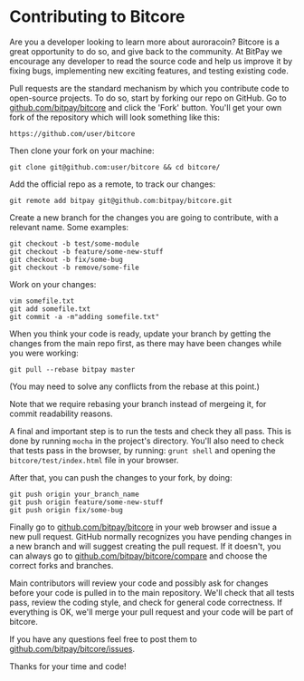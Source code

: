 Contributing to Bitcore
=======

Are you a developer looking to learn more about auroracoin? 
Bitcore is a great opportunity to do so, and give back to
the community. At BitPay we encourage any developer to read the source
code and help us improve it by fixing bugs, implementing
new exciting features, and testing existing code.

Pull requests are the standard mechanism by which you contribute code to open-source projects.
To do so, start by forking our repo on GitHub. Go to
[github.com/bitpay/bitcore](https://github.com/bitpay/bitcore)
and click the 'Fork' button.  You'll get your own fork of the repository which will look something like this:
```
https://github.com/user/bitcore
```

Then clone your fork on your machine:
```
git clone git@github.com:user/bitcore && cd bitcore/
```

Add the official repo as a remote, to track our changes:
```
git remote add bitpay git@github.com:bitpay/bitcore.git
```

Create a new branch for the changes you are going to contribute, with a relevant name. Some examples:
```
git checkout -b test/some-module
git checkout -b feature/some-new-stuff
git checkout -b fix/some-bug
git checkout -b remove/some-file
```

Work on your changes:
```
vim somefile.txt
git add somefile.txt
git commit -a -m"adding somefile.txt"
```

When you think your code is ready, update your branch by
getting the changes from the main repo first, as there may have been
changes while you were working:
```
git pull --rebase bitpay master
```
(You may need to solve any conflicts from the rebase at this point.)

Note that we require rebasing your branch instead of mergeing it, for commit readability reasons.

A final and important step is to run the tests and check they all pass.
This is done by running `mocha` in the project's directory. You'll also
need to check that tests pass in the browser, by running:
`grunt shell` and opening the `bitcore/test/index.html` file in your
browser.

After that, you can push the changes to your fork, by doing:
```
git push origin your_branch_name
git push origin feature/some-new-stuff
git push origin fix/some-bug
```

Finally go to [github.com/bitpay/bitcore](https://github.com/bitpay/bitcore) in your
web browser and issue a new pull request. GitHub normally recognizes you have pending
changes in a new branch and will suggest creating the pull request. If it doesn't, you can
always go to [github.com/bitpay/bitcore/compare](https://github.com/bitpay/bitcore/compare) and
choose the correct forks and branches.

Main contributors will review your code and possibly ask for
changes before your code is pulled in to the main repository.
We'll check that all tests pass, review the coding style, and
check for general code correctness. If everything is OK, we'll
merge your pull request and your code will be part of bitcore.

If you have any questions feel free to post them to
[github.com/bitpay/bitcore/issues](https://github.com/bitpay/bitcore/issues).

Thanks for your time and code!
